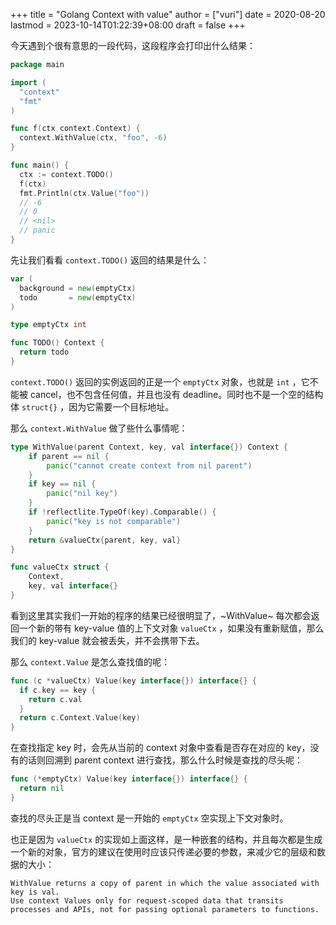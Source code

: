 +++
title = "Golang Context with value"
author = ["vuri"]
date = 2020-08-20
lastmod = 2023-10-14T01:22:39+08:00
draft = false
+++

今天遇到个很有意思的一段代码，这段程序会打印出什么结果：

```go
package main

import (
  "context"
  "fmt"
)

func f(ctx context.Context) {
  context.WithValue(ctx, "foo", -6)
}

func main() {
  ctx := context.TODO()
  f(ctx)
  fmt.Println(ctx.Value("foo"))
  // -6
  // 0
  // <nil>
  // panic
}
```

先让我们看看 `context.TODO()` 返回的结果是什么：

```go
var (
  background = new(emptyCtx)
  todo       = new(emptyCtx)
)

type emptyCtx int

func TODO() Context {
  return todo
}
```

`context.TODO()` 返回的实例返回的正是一个 `emptyCtx` 对象，也就是 `int` ，它不能被 cancel，也不包含任何值，并且也没有 deadline。同时也不是一个空的结构体 `struct{}` ，因为它需要一个目标地址。

那么 `context.WithValue` 做了些什么事情呢：

```go
type WithValue(parent Context, key, val interface{}) Context {
    if parent == nil {
        panic("cannot create context from nil parent")
    }
    if key == nil {
        panic("nil key")
    }
    if !reflectlite.TypeOf(key).Comparable() {
        panic("key is not comparable")
    }
    return &valueCtx{parent, key, val}
}

func valueCtx struct {
    Context,
    key, val interface{}
}
```

看到这里其实我们一开始的程序的结果已经很明显了，~WithValue~ 每次都会返回一个新的带有 key-value 值的上下文对象 `valueCtx` ，如果没有重新赋值，那么我们的 key-value 就会被丢失，并不会携带下去。

那么 `context.Value` 是怎么查找值的呢：

```go
func (c *valueCtx) Value(key interface{}) interface{} {
  if c.key == key {
    return c.val
  }
  return c.Context.Value(key)
}
```

在查找指定 key 时，会先从当前的 context 对象中查看是否存在对应的 key，没有的话则回溯到 parent context 进行查找，那么什么时候是查找的尽头呢：

```go
func (*emptyCtx) Value(key interface{}) interface{} {
  return nil
}
```

查找的尽头正是当 context 是一开始的 `emptyCtx` 空实现上下文对象时。

也正是因为 `valueCtx` 的实现如上面这样，是一种嵌套的结构，并且每次都是生成一个新的对象，官方的建议在使用时应该只传递必要的参数，来减少它的层级和数据的大小：

```text
WithValue returns a copy of parent in which the value associated with key is val.
Use context Values only for request-scoped data that transits processes and APIs, not for passing optional parameters to functions.
```
